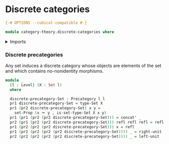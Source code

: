 # Discrete categories

```agda
{-# OPTIONS --cubical-compatible #-}

module category-theory.discrete-categories where
```

<details><summary>Imports</summary>

```agda
open import category-theory.precategories

open import foundation.dependent-pair-types
open import foundation.identity-types
open import foundation.sets
open import foundation.universe-levels
```

</details>

### Discrete precategories

Any set induces a discrete category whose objects are elements of the set and
which contains no-nonidentity morphisms.

```agda
module _
  {l : Level} (X : Set l)
  where

  discrete-precategory-Set : Precategory l l
  pr1 discrete-precategory-Set = type-Set X
  pr1 (pr2 discrete-precategory-Set) x y =
    set-Prop (x ＝ y , is-set-type-Set X x y)
  pr1 (pr1 (pr2 (pr2 discrete-precategory-Set))) = concat' _
  pr2 (pr1 (pr2 (pr2 discrete-precategory-Set))) refl refl refl = refl
  pr1 (pr2 (pr2 (pr2 discrete-precategory-Set))) x = refl
  pr1 (pr2 (pr2 (pr2 (pr2 discrete-precategory-Set)))) _ = right-unit
  pr2 (pr2 (pr2 (pr2 (pr2 discrete-precategory-Set)))) _ = left-unit
```
